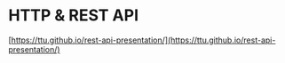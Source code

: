 # HTTP & REST API

[https://ttu.github.io/rest-api-presentation/](https://ttu.github.io/rest-api-presentation/)
